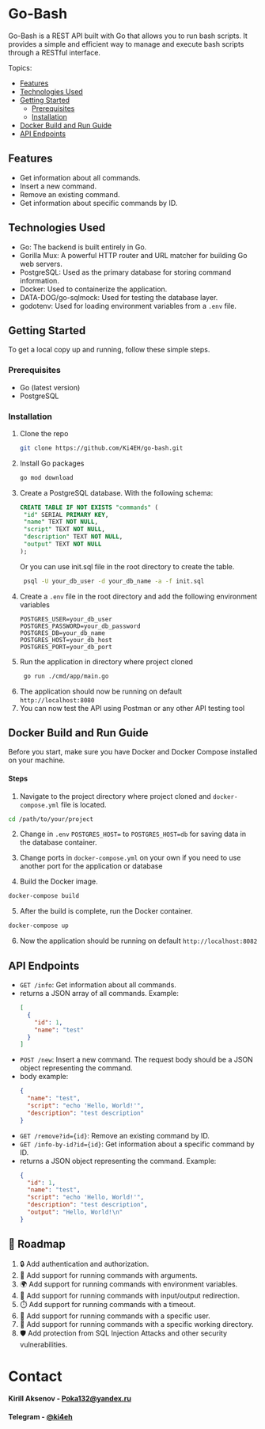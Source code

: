 # Go-Bash

Go-Bash is a REST API built with Go that allows you to run bash scripts. It provides a simple and efficient way to manage and execute bash scripts through a RESTful interface.

Topics:
- [Features](#features)
- [Technologies Used](#technologies-used)
- [Getting Started](#getting-started)
  - [Prerequisites](#prerequisites)
  - [Installation](#installation)
- [Docker Build and Run Guide](#docker-build-and-run-guide)
- [API Endpoints](#api-endpoints)

## Features

- Get information about all commands.
- Insert a new command.
- Remove an existing command.
- Get information about specific commands by ID.

## Technologies Used

- Go: The backend is built entirely in Go.
- Gorilla Mux: A powerful HTTP router and URL matcher for building Go web servers.
- PostgreSQL: Used as the primary database for storing command information.
- Docker: Used to containerize the application.
- DATA-DOG/go-sqlmock: Used for testing the database layer.
- godotenv: Used for loading environment variables from a `.env` file.

## Getting Started

To get a local copy up and running, follow these simple steps.

### Prerequisites

- Go (latest version)
- PostgreSQL

### Installation

1. Clone the repo 
    ```sh
    git clone https://github.com/Ki4EH/go-bash.git
    ```
2. Install Go packages
   ```sh
   go mod download
   ```
3. Create a PostgreSQL database. With the following schema:
   ```sql
   CREATE TABLE IF NOT EXISTS "commands" (
    "id" SERIAL PRIMARY KEY,
    "name" TEXT NOT NULL,
    "script" TEXT NOT NULL,
    "description" TEXT NOT NULL,
    "output" TEXT NOT NULL
   );
   ```
   Or you can use init.sql file in the root directory to create the table.
   ```sh
    psql -U your_db_user -d your_db_name -a -f init.sql
    ```
4. Create a `.env` file in the root directory and add the following environment variables
   ```env
   POSTGRES_USER=your_db_user
   POSTGRES_PASSWORD=your_db_password
   POSTGRES_DB=your_db_name
   POSTGRES_HOST=your_db_host
   POSTGRES_PORT=your_db_port
   ```
5. Run the application in directory where project cloned
   ```sh
    go run ./cmd/app/main.go
    ```
6. The application should now be running on default `http://localhost:8080`
7. You can now test the API using Postman or any other API testing tool

## Docker Build and Run Guide

Before you start, make sure you have Docker and Docker Compose installed on your machine.

#### Steps

1. Navigate to the project directory where project cloned and `docker-compose.yml` file is located.
```bash
cd /path/to/your/project
```
2. Change in `.env` `POSTGRES_HOST=` to `POSTGRES_HOST=db` for saving data in the database container.

3. Change ports in `docker-compose.yml` on your own if you need to use another port for the application or database
4. Build the Docker image.

```bash
docker-compose build
```
5. After the build is complete, run the Docker container.

```bash 
docker-compose up
```
6. Now the application should be running on default `http://localhost:8082`


## API Endpoints

- `GET /info`: Get information about all commands.
- returns a JSON array of all commands. Example:
  ```json
  [
    {
      "id": 1,
      "name": "test"
    }
  ]
  ```
- `POST /new`: Insert a new command. The request body should be a JSON object representing the command.
- body example:
  ```json
  {
    "name": "test",
    "script": "echo 'Hello, World!'",
    "description": "test description"
  }
  ```
- `GET /remove?id={id}`: Remove an existing command by ID.
- `GET /info-by-id?id={id}`: Get information about a specific command by ID.
- returns a JSON object representing the command. Example:
  ```json
  {
    "id": 1,
    "name": "test",
    "script": "echo 'Hello, World!'",
    "description": "test description",
    "output": "Hello, World!\n"
  }
  ```
## 🚀 Roadmap
1. 🔒 Add authentication and authorization.
2. 📝 Add support for running commands with arguments.
3. 🌍 Add support for running commands with environment variables.
4. 🔄 Add support for running commands with input/output redirection.
5. ⏱️ Add support for running commands with a timeout.
6. 👤 Add support for running commands with a specific user.
7. 📂 Add support for running commands with a specific working directory.
8. 🛡️ Add protection from SQL Injection Attacks and other security vulnerabilities.
# Contact

#### Kirill Aksenov - [Poka132@yandex.ru](mailto:Poka132@yandex.ru) 
#### Telegram - [@ki4eh](https://t.me/ki4eh)